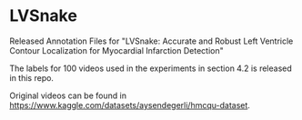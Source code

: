 # LVSnake
Released Annotation Files for "LVSnake: Accurate and Robust Left Ventricle Contour Localization for Myocardial Infarction Detection"

The labels for 100 videos used in the experiments in section 4.2 is released in this repo.

Original videos can be found in https://www.kaggle.com/datasets/aysendegerli/hmcqu-dataset.
